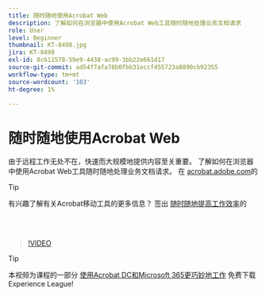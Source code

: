 ```yaml
---
title: 随时随地使用Acrobat Web
description: 了解如何在浏览器中使用Acrobat Web工具随时随地处理业务文档请求
role: User
level: Beginner
thumbnail: KT-8498.jpg
jira: KT-8498
exl-id: 8c611578-59e9-4438-ac99-3bb22e661d17
source-git-commit: ad54f7afa78b0fbb31eccf455723a8890cb92355
workflow-type: tm+mt
source-wordcount: '103'
ht-degree: 1%

---
```


# 随时随地使用Acrobat Web

由于远程工作无处不在，快速而大规模地提供内容至关重要。 了解如何在浏览器中使用Acrobat Web工具随时随地处理业务文档请求。 在 [acrobat.adobe.com](https://acrobat.adobe.com/cn/zh-Hans/acrobat.html)的

>[!TIP]
>
>有兴趣了解有关Acrobat移动工具的更多信息？ 签出 [随时随地提高工作效率](productivity.md)的

<br> 

>[!VIDEO](https://video.tv.adobe.com/v/337436?quality=12&learn=on&hidetitle=true)

>[!TIP]
>
>本视频为课程的一部分 [使用Acrobat DC和Microsoft 365更巧妙地工作](https://experienceleague.adobe.com/?recommended=Acrobat-U-1-2021.microsoft365) 免费下载Experience League!
